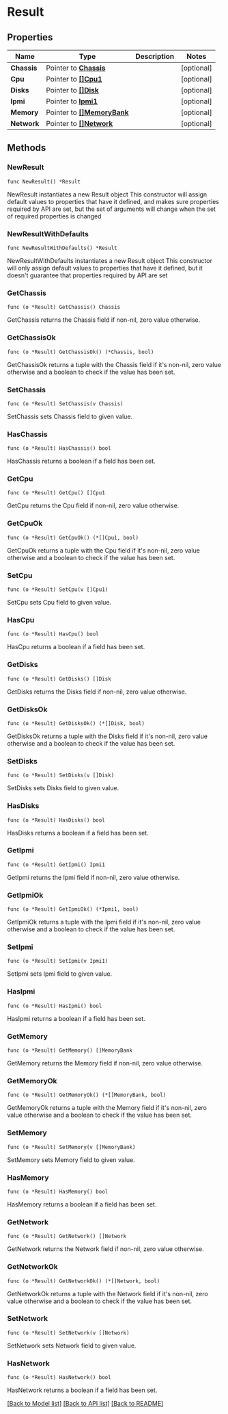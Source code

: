 # Result

## Properties

Name | Type | Description | Notes
------------ | ------------- | ------------- | -------------
**Chassis** | Pointer to [**Chassis**](Chassis.md) |  | [optional] 
**Cpu** | Pointer to [**[]Cpu1**](Cpu1.md) |  | [optional] 
**Disks** | Pointer to [**[]Disk**](Disk.md) |  | [optional] 
**Ipmi** | Pointer to [**Ipmi1**](Ipmi1.md) |  | [optional] 
**Memory** | Pointer to [**[]MemoryBank**](MemoryBank.md) |  | [optional] 
**Network** | Pointer to [**[]Network**](Network.md) |  | [optional] 

## Methods

### NewResult

`func NewResult() *Result`

NewResult instantiates a new Result object
This constructor will assign default values to properties that have it defined,
and makes sure properties required by API are set, but the set of arguments
will change when the set of required properties is changed

### NewResultWithDefaults

`func NewResultWithDefaults() *Result`

NewResultWithDefaults instantiates a new Result object
This constructor will only assign default values to properties that have it defined,
but it doesn't guarantee that properties required by API are set

### GetChassis

`func (o *Result) GetChassis() Chassis`

GetChassis returns the Chassis field if non-nil, zero value otherwise.

### GetChassisOk

`func (o *Result) GetChassisOk() (*Chassis, bool)`

GetChassisOk returns a tuple with the Chassis field if it's non-nil, zero value otherwise
and a boolean to check if the value has been set.

### SetChassis

`func (o *Result) SetChassis(v Chassis)`

SetChassis sets Chassis field to given value.

### HasChassis

`func (o *Result) HasChassis() bool`

HasChassis returns a boolean if a field has been set.

### GetCpu

`func (o *Result) GetCpu() []Cpu1`

GetCpu returns the Cpu field if non-nil, zero value otherwise.

### GetCpuOk

`func (o *Result) GetCpuOk() (*[]Cpu1, bool)`

GetCpuOk returns a tuple with the Cpu field if it's non-nil, zero value otherwise
and a boolean to check if the value has been set.

### SetCpu

`func (o *Result) SetCpu(v []Cpu1)`

SetCpu sets Cpu field to given value.

### HasCpu

`func (o *Result) HasCpu() bool`

HasCpu returns a boolean if a field has been set.

### GetDisks

`func (o *Result) GetDisks() []Disk`

GetDisks returns the Disks field if non-nil, zero value otherwise.

### GetDisksOk

`func (o *Result) GetDisksOk() (*[]Disk, bool)`

GetDisksOk returns a tuple with the Disks field if it's non-nil, zero value otherwise
and a boolean to check if the value has been set.

### SetDisks

`func (o *Result) SetDisks(v []Disk)`

SetDisks sets Disks field to given value.

### HasDisks

`func (o *Result) HasDisks() bool`

HasDisks returns a boolean if a field has been set.

### GetIpmi

`func (o *Result) GetIpmi() Ipmi1`

GetIpmi returns the Ipmi field if non-nil, zero value otherwise.

### GetIpmiOk

`func (o *Result) GetIpmiOk() (*Ipmi1, bool)`

GetIpmiOk returns a tuple with the Ipmi field if it's non-nil, zero value otherwise
and a boolean to check if the value has been set.

### SetIpmi

`func (o *Result) SetIpmi(v Ipmi1)`

SetIpmi sets Ipmi field to given value.

### HasIpmi

`func (o *Result) HasIpmi() bool`

HasIpmi returns a boolean if a field has been set.

### GetMemory

`func (o *Result) GetMemory() []MemoryBank`

GetMemory returns the Memory field if non-nil, zero value otherwise.

### GetMemoryOk

`func (o *Result) GetMemoryOk() (*[]MemoryBank, bool)`

GetMemoryOk returns a tuple with the Memory field if it's non-nil, zero value otherwise
and a boolean to check if the value has been set.

### SetMemory

`func (o *Result) SetMemory(v []MemoryBank)`

SetMemory sets Memory field to given value.

### HasMemory

`func (o *Result) HasMemory() bool`

HasMemory returns a boolean if a field has been set.

### GetNetwork

`func (o *Result) GetNetwork() []Network`

GetNetwork returns the Network field if non-nil, zero value otherwise.

### GetNetworkOk

`func (o *Result) GetNetworkOk() (*[]Network, bool)`

GetNetworkOk returns a tuple with the Network field if it's non-nil, zero value otherwise
and a boolean to check if the value has been set.

### SetNetwork

`func (o *Result) SetNetwork(v []Network)`

SetNetwork sets Network field to given value.

### HasNetwork

`func (o *Result) HasNetwork() bool`

HasNetwork returns a boolean if a field has been set.


[[Back to Model list]](../README.md#documentation-for-models) [[Back to API list]](../README.md#documentation-for-api-endpoints) [[Back to README]](../README.md)


